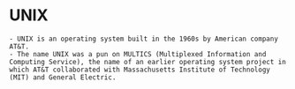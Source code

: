 # UNIX
	- UNIX is an operating system built in the 1960s by American company AT&T.
	- The name UNIX was a pun on MULTICS (Multiplexed Information and Computing Service), the name of an earlier operating system project in which AT&T collaborated with Massachusetts Institute of Technology (MIT) and General Electric.